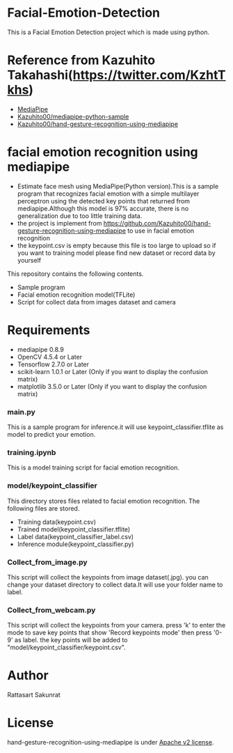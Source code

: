 # Facial-Emotion-Detection
This is a Facial Emotion Detection project which is made using python.
# Reference from Kazuhito Takahashi(https://twitter.com/KzhtTkhs)
- [MediaPipe](https://mediapipe.dev/)
- [Kazuhito00/mediapipe-python-sample](https://github.com/Kazuhito00/mediapipe-python-sample)
- [Kazuhito00/hand-gesture-recognition-using-mediapipe](https://github.com/Kazuhito00/hand-gesture-recognition-using-mediapipe)

# facial emotion recognition using mediapipe
- Estimate face mesh using MediaPipe(Python version).This is a sample program that recognizes facial emotion with a simple multilayer perceptron using the detected key points that returned from mediapipe.Although this model is 97% accurate, there is no generalization due to too little training data.
- the project is implement from https://github.com/Kazuhito00/hand-gesture-recognition-using-mediapipe to use in facial emotion recognition
- the keypoint.csv is empty because this file is too large to upload so if you want to training model please find new dataset or record data by yourself

This repository contains the following contents.
- Sample program
- Facial emotion recognition model(TFLite)
- Script for collect data from images dataset and camera 

# Requirements
- mediapipe 0.8.9
- OpenCV 4.5.4 or Later
- Tensorflow 2.7.0 or Later
- scikit-learn 1.0.1 or Later (Only if you want to display the confusion matrix) 
- matplotlib 3.5.0 or Later (Only if you want to display the confusion matrix)

### main.py
This is a sample program for inference.it will use keypoint_classifier.tflite as model to predict your emotion.

### training.ipynb
This is a model training script for facial emotion recognition.

### model/keypoint_classifier
This directory stores files related to facial emotion recognition.
The following files are stored.
* Training data(keypoint.csv)
* Trained model(keypoint_classifier.tflite)
* Label data(keypoint_classifier_label.csv)
* Inference module(keypoint_classifier.py)

### Collect_from_image.py
This script will collect the keypoints from image dataset(.jpg). you can change your dataset directory to collect data.It will use your folder name to label.

### Collect_from_webcam.py
This script will collect the keypoints from your camera. press 'k' to enter the mode to save key points that show 'Record keypoints mode' then press '0-9' as label. the key points will be added to "model/keypoint_classifier/keypoint.csv". 

# Author
Rattasart Sakunrat

# License 
hand-gesture-recognition-using-mediapipe is under [Apache v2 license](LICENSE).
